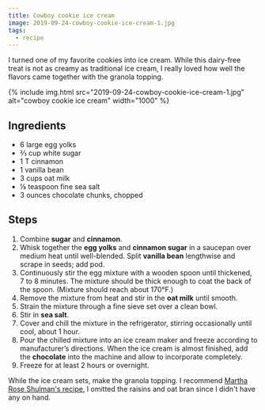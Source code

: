 ```yaml
---
title: Cowboy cookie ice cream
image: 2019-09-24-cowboy-cookie-ice-cream-1.jpg
tags:
  - recipe
---
```


I turned one of my favorite cookies into ice cream. While this dairy-free treat is not as creamy as traditional ice cream, I really loved how well the flavors came together with the granola topping.

<div class="photos">
{% include img.html src="2019-09-24-cowboy-cookie-ice-cream-1.jpg" alt="cowboy cookie ice cream" width="1000" %}
</div>

## Ingredients

- 6 large egg yolks
- ⅔ cup white sugar
- 1 T cinnamon
- 1 vanilla bean
- 3 cups oat milk
- ⅛ teaspoon fine sea salt
- 3 ounces chocolate chunks, chopped

## Steps

1. Combine **sugar** and **cinnamon**.
2. Whisk together the **egg yolks** and **cinnamon sugar** in a saucepan over medium heat until well-blended. Split **vanilla bean** lengthwise and scrape in seeds; add pod.
3. Continuously stir the egg mixture with a wooden spoon until thickened, 7 to 8 minutes. The mixture should be thick enough to coat the back of the spoon. (Mixture should reach about 170°F.)
4. Remove the mixture from heat and stir in the **oat milk** until smooth.
5. Strain the mixture through a fine sieve set over a clean bowl.
6. Stir in **sea salt**.
7. Cover and chill the mixture in the refrigerator, stirring occasionally until cool, about 1 hour.
8. Pour the chilled mixture into an ice cream maker and freeze according to manufacturer’s directions. When the ice cream is almost finished, add the **chocolate** into the machine and allow to incorporate completely.
9. Freeze for at least 2 hours or overnight.

While the ice cream sets, make the granola topping. I recommend [Martha Rose Shulman's recipe](https://cooking.nytimes.com/recipes/1014414-granola), I omitted the raisins and oat bran since I didn't have any on hand.
